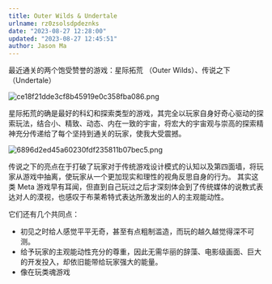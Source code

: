 ```yaml
---
title: Outer Wilds & Undertale
urlname: rz0zsolsdpdeznks
date: "2023-08-27 12:28:00"
updated: "2023-08-27 12:45:51"
author: Jason Ma
---
```


最近通关的两个饱受赞誉的游戏：星际拓荒 （Outer Wilds）、传说之下（Undertale）

![ce18f21dde3cf8b45919e0c358fba086.png](/images/yuqueAssets/FoKq9LhW1sO8UH6cwSEHCb1zgtbI.png)

星际拓荒的确是最好的科幻和探索类型的游戏，其完全以玩家自身好奇心驱动的探索玩法，结合小、精致、动态、内在一致的宇宙，将宏大的宇宙观与崇高的探索精神充分传递给了每个坚持到通关的玩家，使我大受震撼。

![6896d2ed45a60230fdf235811b07bec5.png](/images/yuqueAssets/FrDpurPosyOqu-MICZsI7mU8SRM7.png)

传说之下的亮点在于打破了玩家对于传统游戏设计模式的认知以及第四面墙，将玩家从游戏中抽离，使玩家从一个更加现实和理性的视角反思自身的行为。
其实这类 Meta 游戏早有耳闻，但直到自己玩过之后才深刻体会到了传统媒体的说教式表达对人的漠视，也感叹于布莱希特式表达所激发出的人的主观能动性。

它们还有几个共同点：

- 初见之时给人感觉平平无奇，甚至有点粗制滥造，而玩的越久越觉得深不可测。
- 给予玩家的主观能动性充分的尊重，因此无需华丽的辞藻、电影级画面、巨大的开发投入，却依旧能带给玩家强大的能量。
- 像在玩类魂游戏
